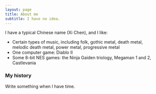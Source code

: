 ```yaml
---
layout: page
title: About me
subtitle: I have no idea.
---
```


I have a typical Chinese name (Xi Chen), and I like:

- Certain types of music, including folk, gothic metal, death metal, melodic death metal, power metal, progressive metal
- One computer game: Diablo II
- Some 8-bit NES games: the Ninja Gaiden triology, Megaman 1 and 2, Castlevania

### My history

Write something when I have time.
